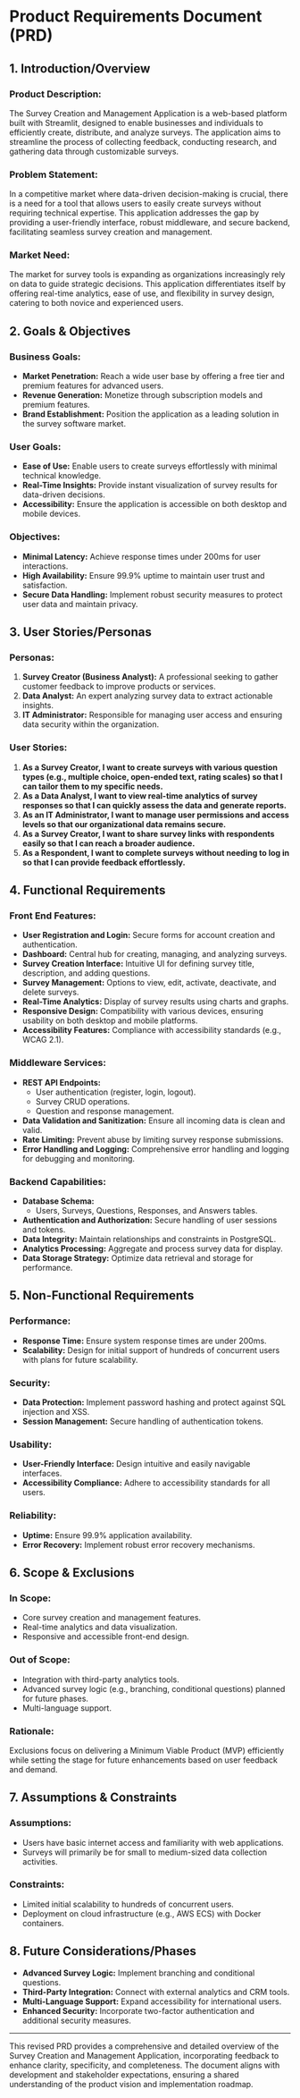 # Product Requirements Document (PRD)

## 1. Introduction/Overview

### Product Description:
The Survey Creation and Management Application is a web-based platform built with Streamlit, designed to enable businesses and individuals to efficiently create, distribute, and analyze surveys. The application aims to streamline the process of collecting feedback, conducting research, and gathering data through customizable surveys. 

### Problem Statement:
In a competitive market where data-driven decision-making is crucial, there is a need for a tool that allows users to easily create surveys without requiring technical expertise. This application addresses the gap by providing a user-friendly interface, robust middleware, and secure backend, facilitating seamless survey creation and management.

### Market Need:
The market for survey tools is expanding as organizations increasingly rely on data to guide strategic decisions. This application differentiates itself by offering real-time analytics, ease of use, and flexibility in survey design, catering to both novice and experienced users.

## 2. Goals & Objectives

### Business Goals:
- **Market Penetration:** Reach a wide user base by offering a free tier and premium features for advanced users.
- **Revenue Generation:** Monetize through subscription models and premium features.
- **Brand Establishment:** Position the application as a leading solution in the survey software market.

### User Goals:
- **Ease of Use:** Enable users to create surveys effortlessly with minimal technical knowledge.
- **Real-Time Insights:** Provide instant visualization of survey results for data-driven decisions.
- **Accessibility:** Ensure the application is accessible on both desktop and mobile devices.

### Objectives:
- **Minimal Latency:** Achieve response times under 200ms for user interactions.
- **High Availability:** Ensure 99.9% uptime to maintain user trust and satisfaction.
- **Secure Data Handling:** Implement robust security measures to protect user data and maintain privacy.

## 3. User Stories/Personas

### Personas:
1. **Survey Creator (Business Analyst):** A professional seeking to gather customer feedback to improve products or services.
2. **Data Analyst:** An expert analyzing survey data to extract actionable insights.
3. **IT Administrator:** Responsible for managing user access and ensuring data security within the organization.

### User Stories:
1. **As a Survey Creator, I want to create surveys with various question types (e.g., multiple choice, open-ended text, rating scales) so that I can tailor them to my specific needs.**
2. **As a Data Analyst, I want to view real-time analytics of survey responses so that I can quickly assess the data and generate reports.**
3. **As an IT Administrator, I want to manage user permissions and access levels so that our organizational data remains secure.**
4. **As a Survey Creator, I want to share survey links with respondents easily so that I can reach a broader audience.**
5. **As a Respondent, I want to complete surveys without needing to log in so that I can provide feedback effortlessly.**

## 4. Functional Requirements

### Front End Features:
- **User Registration and Login:** Secure forms for account creation and authentication.
- **Dashboard:** Central hub for creating, managing, and analyzing surveys.
- **Survey Creation Interface:** Intuitive UI for defining survey title, description, and adding questions.
- **Survey Management:** Options to view, edit, activate, deactivate, and delete surveys.
- **Real-Time Analytics:** Display of survey results using charts and graphs.
- **Responsive Design:** Compatibility with various devices, ensuring usability on both desktop and mobile platforms.
- **Accessibility Features:** Compliance with accessibility standards (e.g., WCAG 2.1).

### Middleware Services:
- **REST API Endpoints:**
  - User authentication (register, login, logout).
  - Survey CRUD operations.
  - Question and response management.
- **Data Validation and Sanitization:** Ensure all incoming data is clean and valid.
- **Rate Limiting:** Prevent abuse by limiting survey response submissions.
- **Error Handling and Logging:** Comprehensive error handling and logging for debugging and monitoring.

### Backend Capabilities:
- **Database Schema:**
  - Users, Surveys, Questions, Responses, and Answers tables.
- **Authentication and Authorization:** Secure handling of user sessions and tokens.
- **Data Integrity:** Maintain relationships and constraints in PostgreSQL.
- **Analytics Processing:** Aggregate and process survey data for display.
- **Data Storage Strategy:** Optimize data retrieval and storage for performance.

## 5. Non-Functional Requirements

### Performance:
- **Response Time:** Ensure system response times are under 200ms.
- **Scalability:** Design for initial support of hundreds of concurrent users with plans for future scalability.

### Security:
- **Data Protection:** Implement password hashing and protect against SQL injection and XSS.
- **Session Management:** Secure handling of authentication tokens.

### Usability:
- **User-Friendly Interface:** Design intuitive and easily navigable interfaces.
- **Accessibility Compliance:** Adhere to accessibility standards for all users.

### Reliability:
- **Uptime:** Ensure 99.9% application availability.
- **Error Recovery:** Implement robust error recovery mechanisms.

## 6. Scope & Exclusions

### In Scope:
- Core survey creation and management features.
- Real-time analytics and data visualization.
- Responsive and accessible front-end design.

### Out of Scope:
- Integration with third-party analytics tools.
- Advanced survey logic (e.g., branching, conditional questions) planned for future phases.
- Multi-language support.

### Rationale:
Exclusions focus on delivering a Minimum Viable Product (MVP) efficiently while setting the stage for future enhancements based on user feedback and demand.

## 7. Assumptions & Constraints

### Assumptions:
- Users have basic internet access and familiarity with web applications.
- Surveys will primarily be for small to medium-sized data collection activities.

### Constraints:
- Limited initial scalability to hundreds of concurrent users.
- Deployment on cloud infrastructure (e.g., AWS ECS) with Docker containers.

## 8. Future Considerations/Phases

- **Advanced Survey Logic:** Implement branching and conditional questions.
- **Third-Party Integration:** Connect with external analytics and CRM tools.
- **Multi-Language Support:** Expand accessibility for international users.
- **Enhanced Security:** Incorporate two-factor authentication and additional security measures.

---

This revised PRD provides a comprehensive and detailed overview of the Survey Creation and Management Application, incorporating feedback to enhance clarity, specificity, and completeness. The document aligns with development and stakeholder expectations, ensuring a shared understanding of the product vision and implementation roadmap.